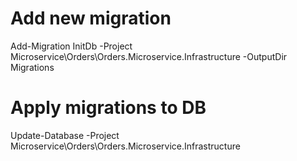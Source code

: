 # Add new migration 
Add-Migration InitDb -Project Microservice\Orders\Orders.Microservice.Infrastructure -OutputDir Migrations

# Apply migrations to DB
Update-Database -Project Microservice\Orders\Orders.Microservice.Infrastructure
